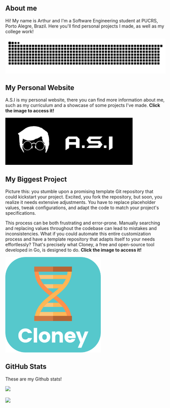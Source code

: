 ## About me

Hi! My name is Arthur and I'm a Software Engineering student at PUCRS, Porto Alegre, Brazil. Here you'll find personal projects I made, as well as my college work!

<p align="center">
  <img src="https://raw.githubusercontent.com/ArthurSudbrackIbarra/ArthurSudbrackIbarra/output/github-contribution-grid-snake.svg">
</p>

## My Personal Website

A.S.I is my personal website, there you can find more information about me, such as my curriculum and a showcase of some projects I've made. **Click the image to access it!**

<a href="https://arthursudbrackibarra.github.io">
  <img src="./logoWebsite.png" width="400px"/>
</a>

## My Biggest Project

Picture this: you stumble upon a promising template Git repository that could kickstart your project. Excited, you fork the repository, but soon, you realize it needs extensive adjustments. You have to replace placeholder values, tweak configurations, and adapt the code to match your project's specifications.

This process can be both frustrating and error-prone. Manually searching and replacing values throughout the codebase can lead to mistakes and inconsistencies. What if you could automate this entire customization process and have a template repository that adapts itself to your needs effortlessly? That's precisely what Cloney, a free and open-source tool developed in Go, is designed to do. **Click the image to access it!**

<a href="https://arthursudbrackibarra.github.io/cloney-documentation">
  <img src="https://raw.githubusercontent.com/ArthurSudbrackIbarra/cloney/main/assets/images/cloney-logo-rounded.png" width="300px"/>
</a>

## GitHub Stats

These are my Github stats! 

<div>
  <a href="https://github.com/anuraghazra/github-readme-stats" align="left">
    <img src="https://github-readme-stats.vercel.app/api?username=ArthurSudbrackIbarra&count_private=true&include_all_commits=true&show_icons=true&hide_border=true&theme=vision-friendly-dark&border_radius=25&title_color=FFFFFF"/>
  </a>
  <br>
  <br>
  <a href="https://github.com/anuraghazra/github-readme-stats">
    <img src="https://github-readme-stats.vercel.app/api/top-langs/?username=ArthurSudbrackIbarra&langs_count=10&layout=compact&hide_border=true&theme=vision-friendly-dark&border_radius=25&title_color=FFFFFF&exclude_repo=Trab-Final-SGBD,Trab2-PSB"/>
  </a>
</div>
